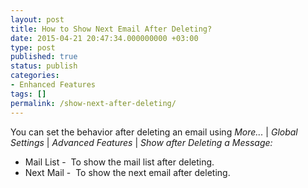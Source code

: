 ```yaml
---
layout: post
title: How to Show Next Email After Deleting?
date: 2015-04-21 20:47:34.000000000 +03:00
type: post
published: true
status: publish
categories:
- Enhanced Features
tags: []
permalink: /show-next-after-deleting/
---
```


You can set the behavior after deleting an email using *More...* \| *Global Settings* \| *Advanced Features* \| *Show after Deleting a Message:*

* Mail List -  To show the mail list after deleting.
* Next Mail -  To show the next email after deleting.